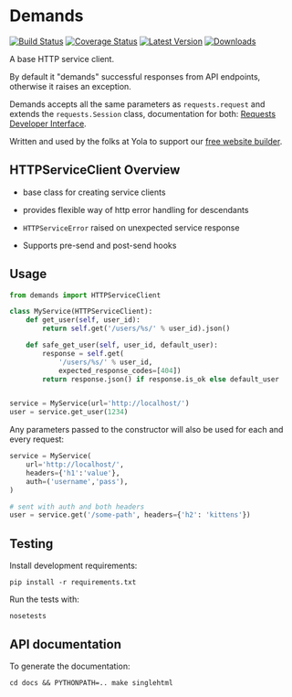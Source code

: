 # Demands

[![Build Status](https://travis-ci.org/yola/demands.png)](https://travis-ci.org/yola/demands)
[![Coverage Status](https://coveralls.io/repos/yola/demands/badge.png?branch=master)](https://coveralls.io/r/yola/demands?branch=master)
[![Latest Version](https://pypip.in/v/demands/badge.png)](https://pypi.python.org/pypi/demands/)
[![Downloads](https://pypip.in/d/demands/badge.png)](https://pypi.python.org/pypi/demands/)

A base HTTP service client.

By default it "demands" successful responses from API endpoints,
otherwise it raises an exception.

Demands accepts all the same parameters as `requests.request` and extends
the `requests.Session` class, documentation for both:
[Requests Developer Interface][2].

Written and used by the folks at Yola to support our [free website builder][1].

## HTTPServiceClient Overview

* base class for creating service clients
* provides flexible way of http error handling for descendants
* `HTTPServiceError` raised on unexpected service response

* Supports pre-send and post-send hooks

## Usage
```python
from demands import HTTPServiceClient

class MyService(HTTPServiceClient):
    def get_user(self, user_id):
        return self.get('/users/%s/' % user_id).json()

    def safe_get_user(self, user_id, default_user):
        response = self.get(
            '/users/%s/' % user_id, 
            expected_response_codes=[404])
        return response.json() if response.is_ok else default_user


service = MyService(url='http://localhost/')
user = service.get_user(1234)
```

Any parameters passed to the constructor will also be used for 
each and every request:
```python
service = MyService(
    url='http://localhost/',
    headers={'h1':'value'},
    auth=('username','pass'),
)

# sent with auth and both headers
user = service.get('/some-path', headers={'h2': 'kittens'})
```


## Testing

Install development requirements:

    pip install -r requirements.txt

Run the tests with:

    nosetests

## API documentation

To generate the documentation:

    cd docs && PYTHONPATH=.. make singlehtml

[1]:https://www.yola.com/
[2]:http://www.python-requests.org/en/latest/api/
[3]:https://github.com/kennethreitz/requests
